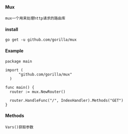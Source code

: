 #### Mux
>

    mux一个用来处理http请求的路由库

#### install
>

    go get -u github.com/gorilla/mux

#### Example
>

    package main

    import (
          "github.com/gorilla/mux"
      )

    func main() {
      router := mux.NewRouter()

      router.HandleFunc("/", IndexHandler).Methods("GET")
    }

#### Methods
>

    Vars()获取参数
